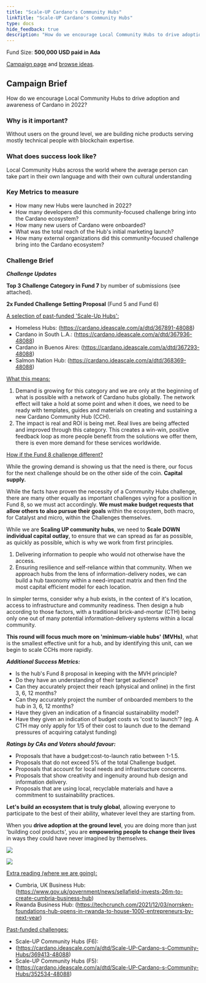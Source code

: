 ```yaml
---
title: "Scale-UP Cardano's Community Hubs"
linkTitle: "Scale-UP Cardano's Community Hubs"
type: docs
hide_feedback: true
description: "How do we encourage Local Community Hubs to drive adoption and awareness of Cardano in 2022?"
---
```

Fund Size: **500,000 USD paid in Ada**

[Campaign page](https://cardano.ideascale.com/c/idea/381022) and [browse ideas]().

## Campaign Brief
How do we encourage Local Community Hubs to drive adoption and awareness of Cardano in 2022?

### Why is it important?
Without users on the ground level, we are building niche products serving mostly technical people with blockchain expertise.

### What does success look like?
Local Community Hubs across the world where the average person can take part in their own language and with their own cultural understanding

### Key Metrics to measure
- How many new Hubs were launched in 2022?
- How many developers did this community-focused challenge bring into the Cardano ecosystem?
- How many new users of Cardano were onboarded?
- What was the total reach of the Hub's initial marketing launch?
- How many external organizations did this community-focused challenge bring into the Cardano ecosystem?

### Challenge Brief
***Challenge Updates***

**Top 3 Challenge Category in Fund 7** by number of submissions (see attached).

**2x Funded Challenge Setting Proposal** (Fund 5 and Fund 6)

<u>A selection of past-funded 'Scale-Up Hubs':</u>

- Homeless Hubs: 
(https://cardano.ideascale.com/a/dtd/367891-48088)
- Cardano in South L.A.:
(https://cardano.ideascale.com/a/dtd/367936-48088)
- Cardano in Buenos Aires: 
(https://cardano.ideascale.com/a/dtd/367293-48088)
- Salmon Nation Hub: 
(https://cardano.ideascale.com/a/dtd/368369-48088)

<u>What this means:</u>

1. Demand is growing for this category and we are only at the beginning of what is possible with a network of Cardano hubs globally. The network effect will take a hold at some point and when it does, we need to be ready with templates, guides and materials on creating and sustaining a new Cardano Community Hub (CCH).
2. The impact is real and ROI is being met. Real lives are being affected and improved through this category. This creates a win-win, positive feedback loop as more people benefit from the solutions we offer them, there is even more demand for these services worldwide.

<u>How if the Fund 8 challenge different?</u>

While the growing demand is showing us that the need is there, our focus for the next challenge should be on the other side of the coin. **Capital supply.**

While the facts have proven the necessity of a Community Hubs challenge, there are many other equally as important challenges vying for a position in Fund 8, so we must act accordingly. **We must make budget requests that allow others to also pursue their goals** within the ecosystem, both macro, for Catalyst and micro, within the Challenges themselves.

While we are **Scaling UP community hubs**, we need to **Scale DOWN individual capital outlay**, to ensure that we can spread as far as possible, as quickly as possible, which is why we work from first principles.

1. Delivering information to people who would not otherwise have the access.
2. Ensuring resilience and self-reliance within that community.
When we approach hubs from the lens of information-delivery nodes, we can build a hub taxonomy within a need-impact matrix and then find the most capital efficient model for each location.

In simpler terms, consider why a hub exists, in the context of it's location, access to infrastructure and community readiness. Then design a hub according to those factors, with a traditional brick-and-mortar (CTH) being only one out of many potential information-delivery systems within a local community.

**This round will focus much more on 'minimum-viable hubs' (MVHs)**, what is the smallest effective unit for a hub, and by identifying this unit, can we begin to scale CCHs more rapidly.

***Additional Success Metrics:***

- Is the hub's Fund 8 proposal in keeping with the MVH principle?
- Do they have an understanding of their target audience?
- Can they accurately project their reach (physical and online) in the first 3, 6, 12 months?
- Can they accurately project the number of onboarded members to the hub in 3, 6, 12 months?
- Have they given an indication of a financial sustainability model?
- Have they given an indication of budget costs vs 'cost to launch'? (eg. A CTH may only apply for 1/5 of their cost to launch due to the demand pressures of acquiring catalyst funding)

***Ratings by CAs and Voters should favour:***

- Proposals that have a budget:cost-to-launch ratio between 1-1.5.
- Proposals that do not exceed 5% of the total Challenge budget.
- Proposals that account for local needs and infrastructure concerns.
- Proposals that show creativity and ingenuity around hub design and information delivery.
- Proposals that are using local, recyclable materials and have a commitment to sustainability practices.

**Let's build an ecosystem that is truly global**, allowing everyone to participate to the best of their ability, whatever level they are starting from.

When you **drive adoption at the ground level**, you are doing more than just 'building cool products', you are **empowering people to change their lives** in ways they could have never imagined by themselves.

![](https://i.imgur.com/bZQvrLI.jpeg)

![](https://i.imgur.com/MWddZex.gif)

<u>Extra reading (where we are going):</u>

- Cumbria, UK Business Hub: (https://www.gov.uk/government/news/sellafield-invests-26m-to-create-cumbria-business-hub)
- Rwanda Business Hub: (https://techcrunch.com/2021/12/03/norrsken-foundations-hub-opens-in-rwanda-to-house-1000-entrepreneurs-by-next-year)

<u>Past-funded challenges:</u>

- Scale-UP Community Hubs (F6): 
- (https://cardano.ideascale.com/a/dtd/Scale-UP-Cardano-s-Community-Hubs/369413-48088)
- Scale-UP Community Hubs (F5): 
- (https://cardano.ideascale.com/a/dtd/Scale-UP-Cardano-s-Community-Hubs/352534-48088)

